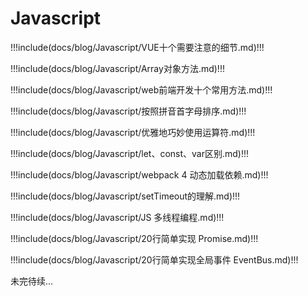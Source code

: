 # Javascript

!!!include(docs/blog/Javascript/VUE十个需要注意的细节.md)!!!

!!!include(docs/blog/Javascript/Array对象方法.md)!!!

!!!include(docs/blog/Javascript/web前端开发十个常用方法.md)!!!

!!!include(docs/blog/Javascript/按照拼音首字母排序.md)!!!

!!!include(docs/blog/Javascript/优雅地巧妙使用运算符.md)!!!

!!!include(docs/blog/Javascript/let、const、var区别.md)!!!

!!!include(docs/blog/Javascript/webpack 4 动态加载依赖.md)!!!

!!!include(docs/blog/Javascript/setTimeout的理解.md)!!!

!!!include(docs/blog/Javascript/JS 多线程编程.md)!!!

!!!include(docs/blog/Javascript/20行简单实现 Promise.md)!!!

!!!include(docs/blog/Javascript/20行简单实现全局事件 EventBus.md)!!!


未完待续...
